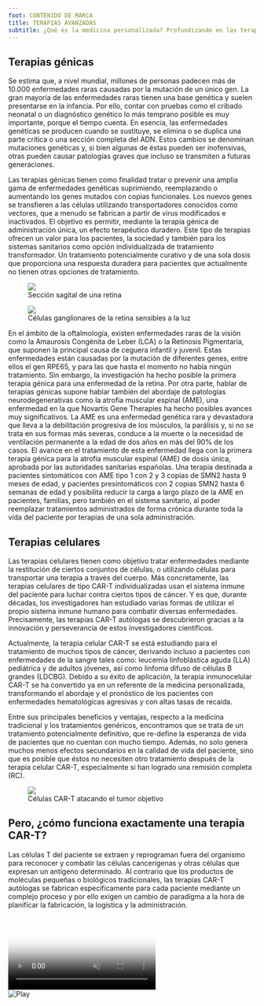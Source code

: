 ```yaml
---
foot: CONTENIDO DE MARCA
title: TERAPIAS AVANZADAS
subtitle: ¿Qué es la medicina personalizada? Profundizando en las terapias génicas y celulares.
---
```


## Terapias génicas

Se estima que, a nivel mundial, millones de personas padecen más de 10.000 enfermedades raras causadas por la mutación de un único gen. La gran mayoría de las enfermedades raras tienen una base genética y suelen presentarse en la infancia. Por ello, contar con pruebas como el cribado neonatal o un diagnóstico genético lo más temprano posible es muy importante, porque el tiempo cuenta. En esencia, las enfermedades genéticas se producen cuando se sustituye, se elimina o se duplica una parte crítica o una sección completa del ADN. Estos cambios se denominan mutaciones genéticas y, si bien algunas de éstas pueden ser inofensivas, otras pueden causar patologías graves que incluso se transmiten a futuras generaciones.

Las terapias génicas tienen como finalidad tratar o prevenir una amplia gama de enfermedades genéticas suprimiendo, reemplazando o aumentando los genes mutados con copias funcionales. Los nuevos genes se transfieren a las células utilizando transportadores conocidos como vectores, que a menudo se fabrican a partir de virus modificados e inactivados. El objetivo es permitir, mediante la terapia génica de administración única, un efecto terapéutico duradero. Este tipo de terapias ofrecen un valor para los pacientes, la sociedad y también para los sistemas sanitarios como opción individualizada de tratamiento transformador. Un tratamiento potencialmente curativo y de una sola dosis que proporciona una respuesta duradera para pacientes que actualmente no tienen otras opciones de tratamiento.

<div class="cols2">

<figure>
    <img src="../../assets/images/retina.jpg" >
    <figcaption>Sección sagital de una retina</figcaption>
</figure>

<figure>
    <img src="../../assets/images/retina2.jpg" >
    <figcaption>Células ganglionares de la retina sensibles a la luz</figcaption>
</figure>

</div>

En el ámbito de la oftalmología, existen enfermedades raras de la visión como la Amaurosis Congénita de Leber (LCA) o la Retinosis Pigmentaria, que suponen la principal causa de ceguera infantil y juvenil. Estas enfermedades están causadas por la mutación de diferentes genes, entre ellos el gen RPE65, y para las que hasta el momento no había ningún tratamiento. Sin embargo, la investigación ha hecho posible la primera terapia génica para una enfermedad de la retina. Por otra parte, hablar de terapias génicas supone hablar también del abordaje de patologías neurodegenerativas como la atrofia muscular espinal (AME), una enfermedad en la que Novartis Gene Therapies ha hecho posibles avances muy significativos. La AME es una enfermedad genética rara y devastadora que lleva a la debilitación progresiva de los músculos, la parálisis y, si no se trata en sus formas más severas, conduce a la muerte o la necesidad de ventilación permanente a la edad de dos años en más del 90% de los casos. El avance en el tratamiento de esta enfermedad llega con la primera terapia génica para la atrofia muscular espinal (AME) de dosis única, aprobada por las autoridades sanitarias españolas. Una terapia destinada a pacientes sintomáticos con AME tipo 1 con 2 y 3 copias de SMN2 hasta 9 meses de edad, y pacientes presintomáticos con 2 copias SMN2 hasta 6 semanas de edad y posibilita reducir la carga a largo plazo de la AME en pacientes, familias, pero también en el sistema sanitario, al poder reemplazar tratamientos administrados de forma crónica durante toda la vida del paciente por terapias de una sola administración.




## Terapias celulares

Las terapias celulares tienen como objetivo tratar enfermedades mediante la restitución de ciertos conjuntos de células, o utilizando células para transportar una terapia a través del cuerpo. Más concretamente, las terapias celulares de tipo CAR-T individualizadas usan el sistema inmune del paciente para luchar contra ciertos tipos de cáncer. Y es que, durante décadas, los investigadores han estudiado varias formas de utilizar el propio sistema inmune humano para combatir diversas enfermedades. Precisamente, las terapias CAR-T autólogas se descubrieron gracias a la innovación y perseverancia de estos investigadores científicos.

Actualmente, la terapia celular CAR-T se está estudiando para el tratamiento de muchos tipos de cáncer, derivando incluso a pacientes con enfermedades de la sangre tales como: leucemia linfoblástica aguda (LLA) pediátrica y de adultos jóvenes, así como linfoma difuso de células B grandes (LDCBG). Debido a su éxito de aplicación, la terapia inmunocelular CAR-T se ha convertido ya en un referente de la medicina personalizada, transformando el abordaje y el pronóstico de los pacientes con enfermedades hematológicas agresivas y con altas tasas de recaída.

Entre sus principales beneficios y ventajas, respecto a la medicina tradicional y los tratamientos genéricos, encontramos que se trata de un tratamiento potencialmente definitivo, que re-define la esperanza de vida de pacientes que no cuentan con mucho tiempo. Además, no solo genera muchos menos efectos secundarios en la calidad de vida del paciente, sino que es posible que éstos no necesiten otro tratamiento después de la terapia celular CAR-T, especialmente si han logrado una remisión completa (RC).

<figure>
    <img src="../../assets/images/Celulas-CAR-T.jpg" >
    <figcaption>Células CAR-T atacando el tumor objetivo</figcaption>
</figure>

## Pero, ¿cómo funciona exactamente una terapia CAR-T?

Las células T del paciente se extraen y reprograman fuera del organismo para reconocer y combatir las células cancerígenas y otras células que expresan un antígeno determinado. Al contrario que los productos de moléculas pequeñas o biológicos tradicionales, las terapias CAR-T autólogas se fabrican específicamente para cada paciente mediante un complejo proceso y por ello exigen un cambio de paradigma a la hora de planificar la fabricación, la logística y la administración.

<video poster="../../assets/images/video-frame.jpg" loading="lazy" alt="Vídeo animación Solán de Cabras" controls muted preload="auto" >
    <source src="./assets/images/car-t.mp4" type="video/mp4" >
    <!-- <source src="./assets/images/solan-cabras.webm" type="video/webm" >
    <source src="./assets/images/solan-cabras.m4v" type="video/m4v" > -->
    Your browser does not support the video tag.
</video> 
<div class="novartis__video__content__playbtn">
    <img src="../../assets/images/player.svg" loading="lazy" alt="Play">
</div>